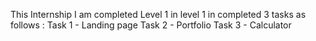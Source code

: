 This Internship I am completed Level 1 in level 1 in completed 3 tasks as follows :
Task 1 - Landing page
Task 2 - Portfolio
Task 3 - Calculator
